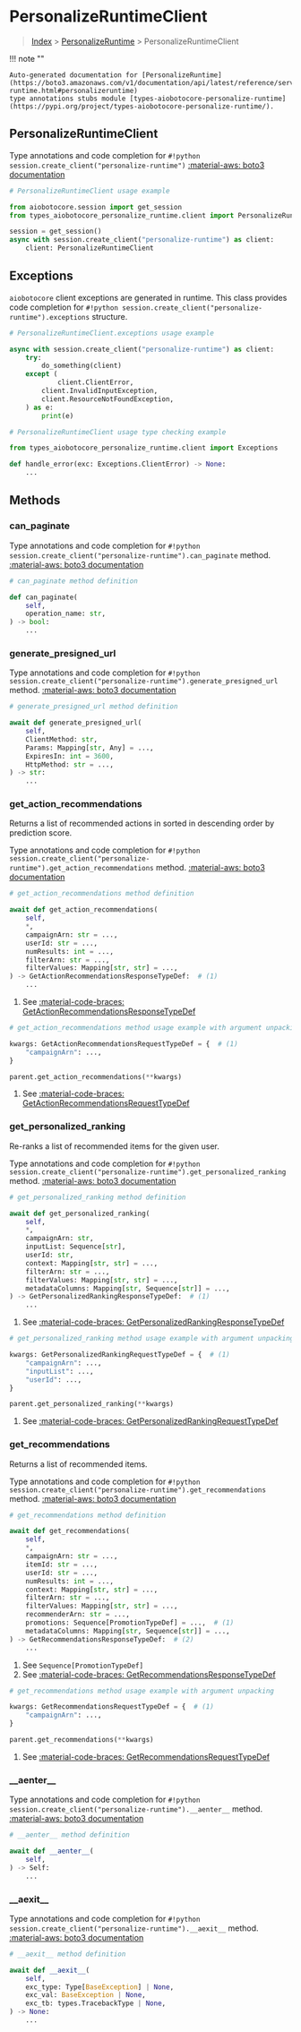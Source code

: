 # PersonalizeRuntimeClient

> [Index](../README.md) > [PersonalizeRuntime](./README.md) > PersonalizeRuntimeClient

!!! note ""

    Auto-generated documentation for [PersonalizeRuntime](https://boto3.amazonaws.com/v1/documentation/api/latest/reference/services/personalize-runtime.html#personalizeruntime)
    type annotations stubs module [types-aiobotocore-personalize-runtime](https://pypi.org/project/types-aiobotocore-personalize-runtime/).

## PersonalizeRuntimeClient

Type annotations and code completion for `#!python session.create_client("personalize-runtime")`
[:material-aws: boto3 documentation](https://boto3.amazonaws.com/v1/documentation/api/latest/reference/services/personalize-runtime.html#PersonalizeRuntime.Client)

```python
# PersonalizeRuntimeClient usage example

from aiobotocore.session import get_session
from types_aiobotocore_personalize_runtime.client import PersonalizeRuntimeClient

session = get_session()
async with session.create_client("personalize-runtime") as client:
    client: PersonalizeRuntimeClient
```

## Exceptions


`aiobotocore` client exceptions are generated in runtime.
This class provides code completion for `#!python session.create_client("personalize-runtime").exceptions` structure.

```python
# PersonalizeRuntimeClient.exceptions usage example

async with session.create_client("personalize-runtime") as client:
    try:
        do_something(client)
    except (
            client.ClientError,
        client.InvalidInputException,
        client.ResourceNotFoundException,
    ) as e:
        print(e)
```

```python
# PersonalizeRuntimeClient usage type checking example

from types_aiobotocore_personalize_runtime.client import Exceptions

def handle_error(exc: Exceptions.ClientError) -> None:
    ...
```


## Methods


### can\_paginate



Type annotations and code completion for `#!python session.create_client("personalize-runtime").can_paginate` method.
[:material-aws: boto3 documentation](https://boto3.amazonaws.com/v1/documentation/api/latest/reference/services/personalize-runtime/client/can_paginate.html)

```python
# can_paginate method definition

def can_paginate(
    self,
    operation_name: str,
) -> bool:
    ...
```


### generate\_presigned\_url



Type annotations and code completion for `#!python session.create_client("personalize-runtime").generate_presigned_url` method.
[:material-aws: boto3 documentation](https://boto3.amazonaws.com/v1/documentation/api/latest/reference/services/personalize-runtime/client/generate_presigned_url.html)

```python
# generate_presigned_url method definition

await def generate_presigned_url(
    self,
    ClientMethod: str,
    Params: Mapping[str, Any] = ...,
    ExpiresIn: int = 3600,
    HttpMethod: str = ...,
) -> str:
    ...
```


### get\_action\_recommendations

Returns a list of recommended actions in sorted in descending order by
prediction score.

Type annotations and code completion for `#!python session.create_client("personalize-runtime").get_action_recommendations` method.
[:material-aws: boto3 documentation](https://boto3.amazonaws.com/v1/documentation/api/latest/reference/services/personalize-runtime/client/get_action_recommendations.html)

```python
# get_action_recommendations method definition

await def get_action_recommendations(
    self,
    *,
    campaignArn: str = ...,
    userId: str = ...,
    numResults: int = ...,
    filterArn: str = ...,
    filterValues: Mapping[str, str] = ...,
) -> GetActionRecommendationsResponseTypeDef:  # (1)
    ...
```

1. See [:material-code-braces: GetActionRecommendationsResponseTypeDef](./type_defs.md#getactionrecommendationsresponsetypedef)


```python
# get_action_recommendations method usage example with argument unpacking

kwargs: GetActionRecommendationsRequestTypeDef = {  # (1)
    "campaignArn": ...,
}

parent.get_action_recommendations(**kwargs)
```

1. See [:material-code-braces: GetActionRecommendationsRequestTypeDef](./type_defs.md#getactionrecommendationsrequesttypedef)

### get\_personalized\_ranking

Re-ranks a list of recommended items for the given user.

Type annotations and code completion for `#!python session.create_client("personalize-runtime").get_personalized_ranking` method.
[:material-aws: boto3 documentation](https://boto3.amazonaws.com/v1/documentation/api/latest/reference/services/personalize-runtime/client/get_personalized_ranking.html)

```python
# get_personalized_ranking method definition

await def get_personalized_ranking(
    self,
    *,
    campaignArn: str,
    inputList: Sequence[str],
    userId: str,
    context: Mapping[str, str] = ...,
    filterArn: str = ...,
    filterValues: Mapping[str, str] = ...,
    metadataColumns: Mapping[str, Sequence[str]] = ...,
) -> GetPersonalizedRankingResponseTypeDef:  # (1)
    ...
```

1. See [:material-code-braces: GetPersonalizedRankingResponseTypeDef](./type_defs.md#getpersonalizedrankingresponsetypedef)


```python
# get_personalized_ranking method usage example with argument unpacking

kwargs: GetPersonalizedRankingRequestTypeDef = {  # (1)
    "campaignArn": ...,
    "inputList": ...,
    "userId": ...,
}

parent.get_personalized_ranking(**kwargs)
```

1. See [:material-code-braces: GetPersonalizedRankingRequestTypeDef](./type_defs.md#getpersonalizedrankingrequesttypedef)

### get\_recommendations

Returns a list of recommended items.

Type annotations and code completion for `#!python session.create_client("personalize-runtime").get_recommendations` method.
[:material-aws: boto3 documentation](https://boto3.amazonaws.com/v1/documentation/api/latest/reference/services/personalize-runtime/client/get_recommendations.html)

```python
# get_recommendations method definition

await def get_recommendations(
    self,
    *,
    campaignArn: str = ...,
    itemId: str = ...,
    userId: str = ...,
    numResults: int = ...,
    context: Mapping[str, str] = ...,
    filterArn: str = ...,
    filterValues: Mapping[str, str] = ...,
    recommenderArn: str = ...,
    promotions: Sequence[PromotionTypeDef] = ...,  # (1)
    metadataColumns: Mapping[str, Sequence[str]] = ...,
) -> GetRecommendationsResponseTypeDef:  # (2)
    ...
```

1. See `Sequence[PromotionTypeDef]`
2. See [:material-code-braces: GetRecommendationsResponseTypeDef](./type_defs.md#getrecommendationsresponsetypedef)


```python
# get_recommendations method usage example with argument unpacking

kwargs: GetRecommendationsRequestTypeDef = {  # (1)
    "campaignArn": ...,
}

parent.get_recommendations(**kwargs)
```

1. See [:material-code-braces: GetRecommendationsRequestTypeDef](./type_defs.md#getrecommendationsrequesttypedef)

### \_\_aenter\_\_



Type annotations and code completion for `#!python session.create_client("personalize-runtime").__aenter__` method.
[:material-aws: boto3 documentation](https://boto3.amazonaws.com/v1/documentation/api/latest/reference/services/personalize-runtime.html#PersonalizeRuntime.Client)

```python
# __aenter__ method definition

await def __aenter__(
    self,
) -> Self:
    ...
```


### \_\_aexit\_\_



Type annotations and code completion for `#!python session.create_client("personalize-runtime").__aexit__` method.
[:material-aws: boto3 documentation](https://boto3.amazonaws.com/v1/documentation/api/latest/reference/services/personalize-runtime.html#PersonalizeRuntime.Client)

```python
# __aexit__ method definition

await def __aexit__(
    self,
    exc_type: Type[BaseException] | None,
    exc_val: BaseException | None,
    exc_tb: types.TracebackType | None,
) -> None:
    ...
```





